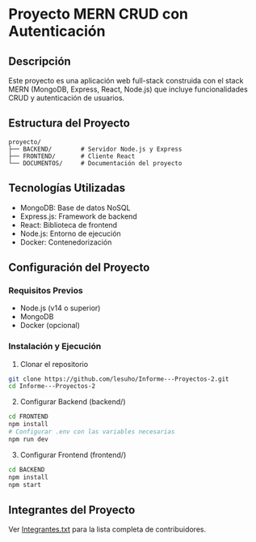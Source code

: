 # Proyecto MERN CRUD con Autenticación

## Descripción
Este proyecto es una aplicación web full-stack construida con el stack MERN (MongoDB, Express, React, Node.js) que incluye funcionalidades CRUD y autenticación de usuarios.

## Estructura del Proyecto
```
proyecto/
├── BACKEND/        # Servidor Node.js y Express
├── FRONTEND/       # Cliente React
└── DOCUMENTOS/     # Documentación del proyecto
```

## Tecnologías Utilizadas
- MongoDB: Base de datos NoSQL
- Express.js: Framework de backend
- React: Biblioteca de frontend
- Node.js: Entorno de ejecución
- Docker: Contenedorización

## Configuración del Proyecto

### Requisitos Previos
- Node.js (v14 o superior)
- MongoDB
- Docker (opcional)

### Instalación y Ejecución
1. Clonar el repositorio
```bash
git clone https://github.com/lesuho/Informe---Proyectos-2.git
cd Informe---Proyectos-2
```

2. Configurar Backend (backend/)
```bash
cd FRONTEND
npm install
# Configurar .env con las variables necesarias
npm run dev
```

3. Configurar Frontend (frontend/)
```bash
cd BACKEND
npm install
npm start
```

## Integrantes del Proyecto
Ver [Integrantes.txt](Integrantes.txt) para la lista completa de contribuidores. 

